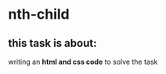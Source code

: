 # nth-child
this task is about:
------------------
writing an **html and css code** to solve the task